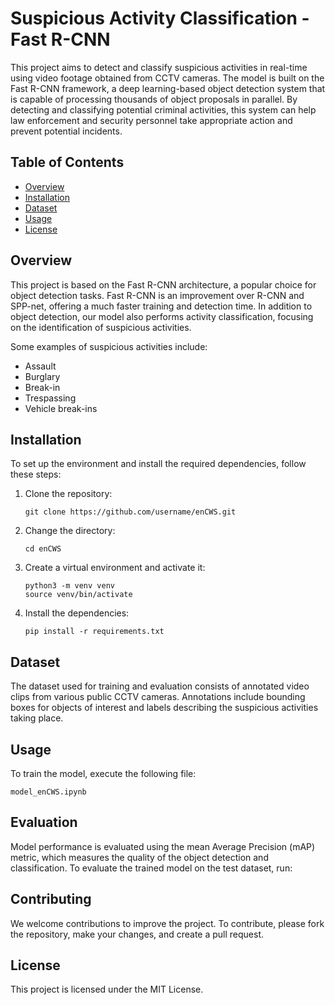 # Suspicious Activity Classification - Fast R-CNN

This project aims to detect and classify suspicious activities in real-time using video footage obtained from CCTV cameras. The model is built on the Fast R-CNN framework, a deep learning-based object detection system that is capable of processing thousands of object proposals in parallel. By detecting and classifying potential criminal activities, this system can help law enforcement and security personnel take appropriate action and prevent potential incidents.

## Table of Contents

- [Overview](#overview)
- [Installation](#installation)
- [Dataset](#dataset)
- [Usage](#usage)
- [License](#license)

## Overview

This project is based on the Fast R-CNN architecture, a popular choice for object detection tasks. Fast R-CNN is an improvement over R-CNN and SPP-net, offering a much faster training and detection time. In addition to object detection, our model also performs activity classification, focusing on the identification of suspicious activities.

Some examples of suspicious activities include:

- Assault
- Burglary
- Break-in
- Trespassing
- Vehicle break-ins

## Installation

To set up the environment and install the required dependencies, follow these steps:

1. Clone the repository:

   ```
   git clone https://github.com/username/enCWS.git
   ```

2. Change the directory:

   ```
   cd enCWS
   ```

3. Create a virtual environment and activate it:

   ```
   python3 -m venv venv
   source venv/bin/activate
   ```

4. Install the dependencies:

   ```
   pip install -r requirements.txt
   ```

## Dataset

The dataset used for training and evaluation consists of annotated video clips from various public CCTV cameras. Annotations include bounding boxes for objects of interest and labels describing the suspicious activities taking place.

## Usage

To train the model, execute the following file:

```
model_enCWS.ipynb
```


## Evaluation

Model performance is evaluated using the mean Average Precision (mAP) metric, which measures the quality of the object detection and classification. To evaluate the trained model on the test dataset, run:


## Contributing

We welcome contributions to improve the project. To contribute, please fork the repository, make your changes, and create a pull request.

## License

This project is licensed under the MIT License.
